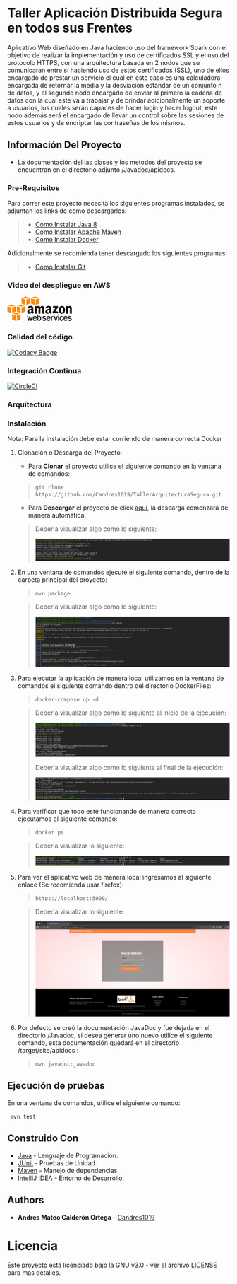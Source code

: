 # Taller Aplicación Distribuida Segura en todos sus Frentes

Aplicativo Web diseñado en Java haciendo uso del framework Spark con el objetivo de realizar la implementación y uso de
certificados SSL y el uso del protocolo HTTPS, con una arquitectura basada en 2 nodos que se comunicaran entre sí
haciendo uso de estos certificados (SSL), uno de ellos encargado de prestar un servicio el cual en este caso es una
calculadora encargada de retornar la media y la desviación estándar de un conjunto n de datos, y el segundo nodo
encargado de enviar al primero la cadena de datos con la cual este va a trabajar y de brindar adicionalmente un soporte
a usuarios, los cuales serán capaces de hacer login y hacer logout, este nodo además será el encargado de llevar un
control sobre las sesiones de estos usuarios y de encriptar las contraseñas de los mismos.

## Información Del Proyecto

* La documentación del las clases y los metodos del proyecto se encuentran en el directorio adjunto /Javadoc/apidocs.

### Pre-Requisitos

Para correr este proyecto necesita los siguientes programas instalados, se adjuntan los links de como descargarlos:

> * [Como Instalar Java 8](https://www.oracle.com/co/java/technologies/javase/javase-jdk8-downloads.html)
> * [Como Instalar Apache Maven](http://maven.apache.org/download.html#Installation)
> * [Como Instalar Docker](https://docs.docker.com/engine/install/)

Adicionalmente se recomienda tener descargado los siguientes programas:

> * [Como Instalar Git](http://git-scm.com/book/en/v2/Getting-Started-Installing-Git)

### Video del despliegue en AWS

[![Deployed to AWS](./Img/aws.png)](https://www.youtube.com/watch?v=Q9Yq7MxHnko)

### Calidad del código

[![Codacy Badge](https://app.codacy.com/project/badge/Grade/e0c309d228444068b746127db6a10c62)](https://www.codacy.com/gh/Candres1019/TallerClientesServicios/dashboard?utm_source=github.com&amp;utm_medium=referral&amp;utm_content=Candres1019/TallerClientesServicios&amp;utm_campaign=Badge_Grade)

### Integración Continua

[![CircleCI](https://circleci.com/gh/Candres1019/TallerArquitecturaSegura.svg?style=svg)](https://app.circleci.com/pipelines/github/Candres1019/TallerArquitecturaSegura)

### Arquitectura

### Instalación

Nota: Para la instalación debe estar corriendo de manera correcta Docker

1. Clonación o Descarga del Proyecto:

    * Para **Clonar** el proyecto utilice el siguiente comando en la ventana de comandos:

   > ```
   > git clone https://github.com/Candres1019/TallerArquitecturaSegura.git
   > ```

    * Para **Descargar** el proyecto de
      click [aquí](https://github.com/Candres1019/TallerArquitecturaSegura/archive/refs/heads/main.zip), la descarga
      comenzará de manera automática.
      
   > Debería visualizar algo como lo siguiente:
   > 
   > ![](./Img/Ins1.png)   

2. En una ventana de comandos ejecuté el siguiente comando, dentro de la carpeta principal del proyecto:

   > ```
    > mvn package
    > ```
   
   > Debería visualizar algo como lo siguiente:
   >
   > ![](./Img/Ins2.png)


3. Para ejecutar la aplicación de manera local utilizamos en la ventana de comandos el siguiente comando dentro del
   directorio DockerFiles:

   > ```
    > docker-compose up -d
    > ```

   > Debería visualizar algo como lo siguiente al inicio de la ejecución:
   >
   > ![](./Img/Ins3_1.png)
   > 
   > Debería visualizar algo como lo siguiente al final de la ejecución:
   >
   > ![](./Img/Ins3_2.png)
   
4. Para verificar que todo esté funcionando de manera correcta ejecutamos el siguiente comando:

   > ```
    > docker ps
    > ```

   > Debería visualizar lo siguiente:
   >
   > ![](./Img/Ins4.png)

5. Para ver el aplicativo web de manera local ingresamos al siguiente enlace (Se recomienda usar firefox):

   > ```
    > https://localhost:5000/
    > ```
   
   > Debería visualizar lo siguiente:
   >
   > ![](./Img/Ins5.png)

6. Por defecto se creó la documentación JavaDoc y fue dejada en el directorio /Javadoc, si desea generar uno nuevo
   utilice el siguiente comando, esta documentación quedará en el directorio /target/site/apidocs :

   > ```
   > mvn javadoc:javadoc
   > ```

## Ejecución de pruebas

En una ventana de comandos, utilice el siguiente comando:

   ```
    mvn test
   ```

## Construido Con

* [Java](https://www.java.com/es/) - Lenguaje de Programación.
* [JUnit](https://junit.org/junit5/) - Pruebas de Unidad.
* [Maven](https://maven.apache.org/) - Manejo de dependencias.
* [IntelliJ IDEA](https://www.jetbrains.com/es-es/idea/) - Entorno de Desarrollo.

## Authors

* **Andres Mateo Calderón Ortega** - [Candres1019](https://github.com/Candres1019)

# Licencia

Este proyecto está licenciado bajo la GNU v3.0 - ver el archivo [LICENSE](./LICENSE) para más detalles.